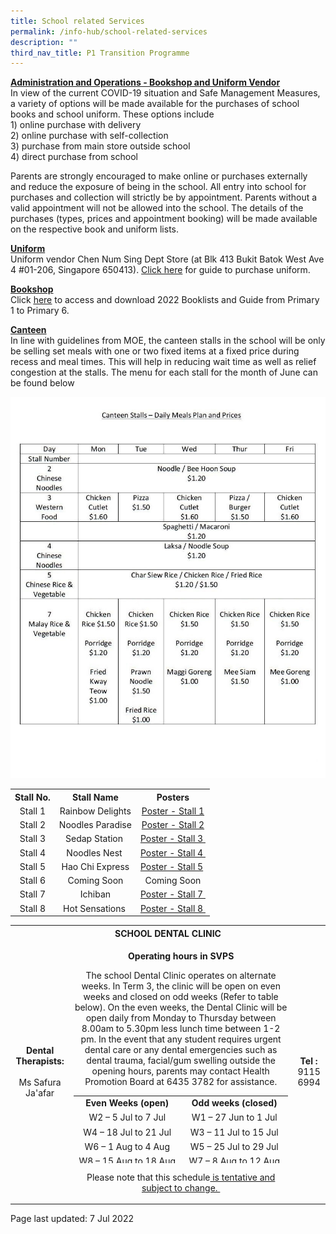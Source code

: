 ```yaml
---
title: School related Services
permalink: /info-hub/school-related-services
description: ""
third_nav_title: P1 Transition Programme
---
```

<p><u><strong>Administration and Operations - Bookshop and Uniform Vendor<br /></strong></u>In view of the current COVID-19 situation and Safe Management Measures, a variety of options will be made available for the purchases of school books and school uniform. These options include <br />1) online purchase with delivery<br />2) online purchase with self-collection<br />3) purchase from main store outside school<br />4) direct purchase from school</p>
<p>Parents are strongly encouraged to make online or purchases externally and reduce the exposure of being in the school. All entry into school for purchases and collection will strictly be by appointment. Parents without a valid appointment will not be allowed into the school. The details of the purchases (types, prices and appointment booking) will be made available on the respective book and uniform lists.</p>
<p><u><strong>Uniform<br /></strong></u>Uniform vendor Chen Num Sing Dept Store (at Blk 413 Bukit Batok West Ave 4 #01-206, Singapore 650413).&nbsp;<a href="https://drive.google.com/file/d/11Sdm74fkkHTzRpqdB7GHOSNJlWM78WLy/view?usp=sharing&amp;litebox=1" target="_blank" rel="noopener">Click here</a>&nbsp;for guide to purchase uniform.</p>
<p><strong><u>Bookshop<br /></u></strong>Click&nbsp;<u><a href="https://drive.google.com/drive/folders/1JNYd-zc5815edNswz66TPtFGQr2sBcMd?usp=sharing&amp;litebox=1" target="_blank" rel="noopener" data-saferedirecturl="https://www.google.com/url?q=https://drive.google.com/drive/folders/1LeB7Ei8TdtX3-V8zEaUYPr3Ul_7B3ohD?usp%3Dsharing&amp;source=gmail&amp;ust=1608183411061000&amp;usg=AFQjCNEpY_R1CdyaBKCojI4RtVLbQT87Bg">here</a></u>&nbsp;to access and download 2022 Booklists and Guide from Primary 1 to Primary 6.</p>
<p><u><strong>Canteen<br /></strong></u>In line with guidelines from MOE, the canteen stalls in the school will be only be selling set meals with one or two fixed items at a fixed price during recess and meal times. This will help in reducing wait time as well as relief congestion at the stalls. The menu for each stall for the month of June can be found below</p>
<img src="/images/canteenstall.jpg">
<div>
<div>
<table style="margin-left: auto; margin-right: auto;">
<tbody>
<tr>
<th style="text-align: center;">Stall No.</th>
<th style="text-align: center;">Stall Name</th>
<th style="text-align: center;">Posters</th>
</tr>
<tr>
<td style="text-align: center;">Stall 1</td>
<td style="text-align: center;">Rainbow Delights</td>
<td style="text-align: center;"><a href="https://drive.google.com/file/d/1TaD5yZcvSPS6x7r4yi1cnNSWC8EKWEtW/view?usp=sharing&amp;litebox=1" target="_blank" rel="noopener">Poster - Stall 1</a></td>
</tr>
<tr>
<td style="text-align: center;">Stall 2</td>
<td style="text-align: center;">Noodles Paradise</td>
<td style="text-align: center;"><a href="https://drive.google.com/file/d/1DfXiz68A0EocYWkl5U_EScXPZMoO4Y9U/view?usp=sharing&amp;litebox=1" target="_blank" rel="noopener">Poster - Stall 2</a></td>
</tr>
<tr>
<td style="text-align: center;">Stall 3</td>
<td style="text-align: center;">Sedap Station&nbsp;</td>
<td style="text-align: center;"><a href="https://drive.google.com/file/d/1gb7UBI13kzbe2JjQ9ukalRP1QMYd5sO9/view?usp=sharing&amp;litebox=1" target="_blank" rel="noopener">Poster - Stall 3&nbsp;</a></td>
</tr>
<tr>
<td style="text-align: center;">Stall 4</td>
<td style="text-align: center;">Noodles Nest&nbsp;</td>
<td style="text-align: center;"><a href="https://drive.google.com/file/d/1MZ4HIY_IJe5nWNC0kfPZQnptyDf720-l/view?usp=sharing&amp;litebox=1" target="_blank" rel="noopener">Poster - Stall 4&nbsp;</a></td>
</tr>
<tr>
<td style="text-align: center;">Stall 5</td>
<td style="text-align: center;">Hao Chi Express</td>
<td style="text-align: center;"><a href="https://drive.google.com/file/d/1WM5aneP1Ztqr2RLam_-VXzxMz1PEREtF/view?usp=sharing&amp;litebox=1" target="_blank" rel="noopener">Poster - Stall 5</a>&nbsp;</td>
</tr>
<tr>
<td style="text-align: center;">Stall 6</td>
<td style="text-align: center;">Coming Soon</td>
<td style="text-align: center;">Coming Soon</td>
</tr>
<tr>
<td style="text-align: center;">Stall 7</td>
<td style="text-align: center;">Ichiban</td>
<td style="text-align: center;"><a href="https://drive.google.com/file/d/1QNOOAGFxrlPFN9SXjk-DR2nlBaKv6DCc/view?usp=sharing&amp;litebox=1" target="_blank" rel="noopener">Poster - Stall 7&nbsp;</a></td>
</tr>
<tr>
<td style="text-align: center;">Stall 8</td>
<td style="text-align: center;">Hot Sensations&nbsp;</td>
<td style="text-align: center;"><a href="https://drive.google.com/file/d/112XnrU8ZEMTLppUS5tDB2j7jtbUYwJ6a/view?usp=sharing&amp;litebox=1" target="_blank" rel="noopener">Poster - Stall 8&nbsp;</a></td>
</tr>
</tbody>
</table>
<table>
<tbody>
<tr>
<th style="text-align: center;" colspan="3">SCHOOL DENTAL CLINIC</th>
</tr>
<tr>
<td style="text-align: center;"><strong>Dental Therapists:</strong><br /><br />Ms Safura Ja'afar</td>
<td style="text-align: center;">
<p><strong>Operating hours in SVPS</strong><strong><br /></strong></p>
<p>The school Dental Clinic operates on alternate weeks. In Term 3, the clinic will be open on even weeks and closed on odd weeks (Refer to table below). On the even weeks, the Dental Clinic will be open daily from Monday to Thursday between 8.00am to 5.30pm less lunch time between 1-2 pm. In the event that any student requires urgent dental care or any dental emergencies such as dental trauma, facial/gum swelling outside the opening hours, parents may contact Health Promotion Board at 6435 3782 for assistance.</p>
<table style="height: 108px;">
<tbody>
<tr style="height: 18px;">
<td style="height: 18px; width: 164.969px; text-align: center;"><strong>Even Weeks (open)</strong></td>
<td style="height: 18px; width: 164.969px; text-align: center;"><strong>Odd weeks (closed)</strong></td>
</tr>
<tr style="height: 18px;">
<td style="height: 18px; width: 164.969px; text-align: center;">W2 &ndash; 5 Jul to 7 Jul</td>
<td style="height: 18px; width: 164.969px; text-align: center;">W1 &ndash; 27 Jun to 1 Jul</td>
</tr>
<tr style="height: 18px;">
<td style="height: 18px; width: 164.969px; text-align: center;">W4 &ndash; 18 Jul to 21 Jul</td>
<td style="height: 18px; width: 164.969px; text-align: center;">W3 &ndash; 11 Jul to 15 Jul</td>
</tr>
<tr style="height: 18px;">
<td style="height: 18px; width: 164.969px; text-align: center;">W6 &ndash; 1 Aug to 4 Aug</td>
<td style="height: 18px; width: 164.969px; text-align: center;">W5 &ndash; 25 Jul to 29 Jul</td>
</tr>
<tr style="height: 18px;">
<td style="height: 18px; width: 164.969px; text-align: center;">W8 &ndash; 15 Aug to 18 Aug</td>
<td style="height: 18px; width: 164.969px; text-align: center;">W7 &ndash; 8 Aug to 12 Aug</td>
</tr>
<tr style="height: 18px;">
<td style="height: 18px; width: 164.969px; text-align: center;">W10 &ndash; 29 Aug to 1 Sep</td>
<td style="height: 18px; width: 164.969px; text-align: center;">W9 &ndash; 22 Aug to 26 Aug</td>
</tr>
</tbody>
</table>
<p>Please note that this schedule<u>&nbsp;is tentative and subject to change.&nbsp;</u></p>
</td>
<td style="text-align: center;"><strong>Tel :</strong><br />9115 6994</td>
</tr>
</tbody>
</table>
<p>Page last updated: 7 Jul 2022</p>
</div>
</div>
